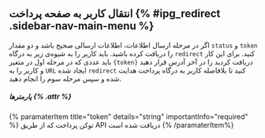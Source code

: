 ##  انتقال کاربر به صفحه پرداخت {% #ipg_redirect .sidebar-nav-main-menu %}

اگر در مرحله ارسال اطلاعات، اطلاعات ارسالی صحیح باشد و دو مقدار `status` و `token` را دریافت کرده باشید. باید کاربر را به شیوه‌ی زیر به درگاه `redirect` کنید. برای این کار باید عددی که در مرحله اول در متغیر `{token}` دریافت کردید را در آخر آدرس قرار دهید و کاربر را به `URL` ایجاد شده `redirect` کنید تا بلافاصله کاربر به درگاه پرداخت هدایت شده و سپس مرحله سوم را انجام دهید.

##### پارمترها {% .attr %}

 {% paramaterItem title="token" details="string" importantInfo="required" %}
  توکن پرداخت که از طریق API دریافت شده است
  {% /paramaterItem%}